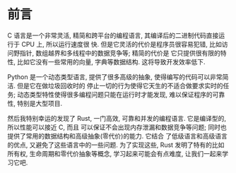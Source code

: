 # 前言

C 语言是一个非常灵活, 精简和跨平台的编程语言, 其编译后的二进制代码直接运行于 CPU 上, 所以运行速度很
快. 但是它灵活的代价是程序员很容易犯错, 比如访问野指针, 数组越界和多线程中的数据竞争等; 精简的代价是
它只提供很有限的特性, 比如它没有一些常用的向量, 字典等数据结构. 这将导致开发效率低下.

Python 是一个动态类型语言, 提供了很多高级的抽象, 使得编写的代码可以非常简洁. 但是它在做垃圾回收时的
停止一切的行为使得它天生的不适合做要求实时的任务; 动态类型特性使得很多编程问题只能在运行时才能发现,
难以保证程序的可靠性, 特别是大型项目.

然后我特别幸运的发现了 Rust, 一门高效, 可靠和并发的编程语言. 它是编译型的, 所以性能可以接近 C, 而且
可以保证不会出现内存泄漏和数据竞争等问题; 同时也提供了常用的数据结构和高级抽象(零代价)的能力. 它结合
了低级语言和高级语言的优点, 又避免了这些语言中的一些问题. 为了实现这些, Rust 发明了特有的比如所有权,
生命周期和零代价抽象等概念, 学习起来可能会有点难度, 让我们一起来学习它吧.

